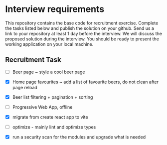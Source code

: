 # Interview requirements

This repository contains the base code for recruitment exercise. Complete the tasks listed below and publish the solution on your github. Send us a link to your repository at least 1 day before the interview. 
We will discuss the proposed solution during the interview. You should be ready to present the working application on your local machine.

## Recruitment Task

- [ ] Beer page ~ style a cool beer page
- [x] Home page favourites ~ add a list of favourite beers, do not clean after page reload
- [x] Beer list filtering + pagination + sorting
- [ ] Progressive Web App, offline

- [x] migrate from create react app to vite
- [ ] optimize - mainly lint and optimize types
- [x] run a security scan for the modules and upgrade what is needed